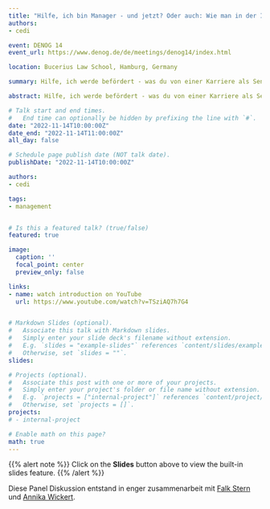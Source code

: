 ```yaml
---
title: "Hilfe, ich bin Manager - und jetzt? Oder auch: Wie man in der IT Karriere machen kann."
authors:
- cedi

event: DENOG 14
event_url: https://www.denog.de/de/meetings/denog14/index.html

location: Bucerius Law School, Hamburg, Germany

summary: Hilfe, ich werde befördert - was du von einer Karriere als Senior+ Engineer, Tech Lead oder (schluck!) Teamleiter erwarten kannst oder wie man sich darauf vorbereitet. Und warum das manchmal gar nicht so doof ist.

abstract: Hilfe, ich werde befördert - was du von einer Karriere als Senior+ Engineer, Tech Lead oder (schluck!) Teamleiter erwarten kannst oder wie man sich darauf vorbereitet. Und warum das manchmal gar nicht so doof ist. Nach einer kurzen Vorstellungsrunde gehen wir mit den Teilnehmer*innen in eine Diskussion über die Erfahrungen nach einer Beförderung mit fachlicher oder gar disziplinarischer Führung. Dadurch gelang es uns einen Austausch in der Community zu moderieren, der das technische verläßt und sich auf die allzumenschlichen Seiten der Kommunikation konzentriert.

# Talk start and end times.
#   End time can optionally be hidden by prefixing the line with `#`.
date: "2022-11-14T10:00:00Z"
date_end: "2022-11-14T11:00:00Z"
all_day: false

# Schedule page publish date (NOT talk date).
publishDate: "2022-11-14T10:00:00Z"

authors:
- cedi

tags:
- management


# Is this a featured talk? (true/false)
featured: true

image:
  caption: ''
  focal_point: center
  preview_only: false

links:
- name: watch introduction on YouTube
  url: https://www.youtube.com/watch?v=TSziAQ7h7G4


# Markdown Slides (optional).
#   Associate this talk with Markdown slides.
#   Simply enter your slide deck's filename without extension.
#   E.g. `slides = "example-slides"` references `content/slides/example-slides.md`.
#   Otherwise, set `slides = ""`.
slides:

# Projects (optional).
#   Associate this post with one or more of your projects.
#   Simply enter your project's folder or file name without extension.
#   E.g. `projects = ["internal-project"]` references `content/project/deep-learning/index.md`.
#   Otherwise, set `projects = []`.
projects:
# - internal-project

# Enable math on this page?
math: true
---
```


{{% alert note %}}
Click on the **Slides** button above to view the built-in slides feature.
{{% /alert %}}

Diese Panel Diskussion entstand in enger zusammenarbeit mit [Falk Stern][1] und [Annika Wickert][2].

[1]: https://www.linkedin.com/in/falk-stern-6046a060
[2]: https://www.linkedin.com/in/annika-wickert-009a2ab4/